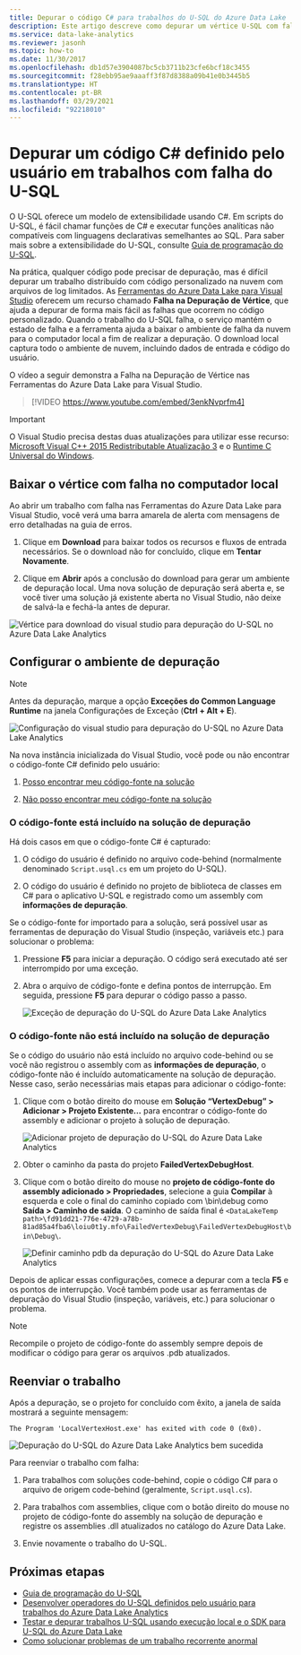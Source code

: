 ```yaml
---
title: Depurar o código C# para trabalhos do U-SQL do Azure Data Lake
description: Este artigo descreve como depurar um vértice U-SQL com falha usando as Ferramentas do Azure Data Lake para Visual Studio.
ms.service: data-lake-analytics
ms.reviewer: jasonh
ms.topic: how-to
ms.date: 11/30/2017
ms.openlocfilehash: db1d57e3904087bc5cb3711b23cfe6bcf18c3455
ms.sourcegitcommit: f28ebb95ae9aaaff3f87d8388a09b41e0b3445b5
ms.translationtype: HT
ms.contentlocale: pt-BR
ms.lasthandoff: 03/29/2021
ms.locfileid: "92218010"
---
```

# <a name="debug-user-defined-c-code-for-failed-u-sql-jobs"></a>Depurar um código C# definido pelo usuário em trabalhos com falha do U-SQL

O U-SQL oferece um modelo de extensibilidade usando C#. Em scripts do U-SQL, é fácil chamar funções de C# e executar funções analíticas não compatíveis com linguagens declarativas semelhantes ao SQL. Para saber mais sobre a extensibilidade do U-SQL, consulte [Guia de programação do U-SQL](./data-lake-analytics-u-sql-programmability-guide.md#use-user-defined-functions-udf). 

Na prática, qualquer código pode precisar de depuração, mas é difícil depurar um trabalho distribuído com código personalizado na nuvem com arquivos de log limitados. As [Ferramentas do Azure Data Lake para Visual Studio](https://aka.ms/adltoolsvs) oferecem um recurso chamado **Falha na Depuração de Vértice**, que ajuda a depurar de forma mais fácil as falhas que ocorrem no código personalizado. Quando o trabalho do U-SQL falha, o serviço mantém o estado de falha e a ferramenta ajuda a baixar o ambiente de falha da nuvem para o computador local a fim de realizar a depuração. O download local captura todo o ambiente de nuvem, incluindo dados de entrada e código do usuário.

O vídeo a seguir demonstra a Falha na Depuração de Vértice nas Ferramentas do Azure Data Lake para Visual Studio.

> [!VIDEO https://www.youtube.com/embed/3enkNvprfm4]
>

> [!IMPORTANT]
> O Visual Studio precisa destas duas atualizações para utilizar esse recurso: [Microsoft Visual C++ 2015 Redistributable Atualização 3](https://www.microsoft.com/en-us/download/details.aspx?id=53840) e o [Runtime C Universal do Windows](https://www.microsoft.com/download/details.aspx?id=50410).
>

## <a name="download-failed-vertex-to-local-machine"></a>Baixar o vértice com falha no computador local

Ao abrir um trabalho com falha nas Ferramentas do Azure Data Lake para Visual Studio, você verá uma barra amarela de alerta com mensagens de erro detalhadas na guia de erros.

1. Clique em **Download** para baixar todos os recursos e fluxos de entrada necessários. Se o download não for concluído, clique em **Tentar Novamente**.

2. Clique em **Abrir** após a conclusão do download para gerar um ambiente de depuração local. Uma nova solução de depuração será aberta e, se você tiver uma solução já existente aberta no Visual Studio, não deixe de salvá-la e fechá-la antes de depurar.

![Vértice para download do visual studio para depuração do U-SQL no Azure Data Lake Analytics](./media/data-lake-analytics-debug-u-sql-jobs/data-lake-analytics-download-vertex.png)

## <a name="configure-the-debugging-environment"></a>Configurar o ambiente de depuração

> [!NOTE]
> Antes da depuração, marque a opção **Exceções do Common Language Runtime** na janela Configurações de Exceção (**Ctrl + Alt + E**).

![Configuração do visual studio para depuração do U-SQL no Azure Data Lake Analytics](./media/data-lake-analytics-debug-u-sql-jobs/data-lake-analytics-clr-exception-setting.png)

Na nova instância inicializada do Visual Studio, você pode ou não encontrar o código-fonte C# definido pelo usuário:

1. [Posso encontrar meu código-fonte na solução](#source-code-is-included-in-debugging-solution)

2. [Não posso encontrar meu código-fonte na solução](#source-code-is-not-included-in-debugging-solution)

### <a name="source-code-is-included-in-debugging-solution"></a>O código-fonte está incluído na solução de depuração

Há dois casos em que o código-fonte C# é capturado:

1. O código do usuário é definido no arquivo code-behind (normalmente denominado `Script.usql.cs` em um projeto do U-SQL).

2. O código do usuário é definido no projeto de biblioteca de classes em C# para o aplicativo U-SQL e registrado como um assembly com **informações de depuração**.

Se o código-fonte for importado para a solução, será possível usar as ferramentas de depuração do Visual Studio (inspeção, variáveis etc.) para solucionar o problema:

1. Pressione **F5** para iniciar a depuração. O código será executado até ser interrompido por uma exceção.

2. Abra o arquivo de código-fonte e defina pontos de interrupção. Em seguida, pressione **F5** para depurar o código passo a passo.

    ![Exceção de depuração do U-SQL do Azure Data Lake Analytics](./media/data-lake-analytics-debug-u-sql-jobs/data-lake-analytics-debug-exception.png)

### <a name="source-code-is-not-included-in-debugging-solution"></a>O código-fonte não está incluído na solução de depuração

Se o código do usuário não está incluído no arquivo code-behind ou se você não registrou o assembly com as **informações de depuração**, o código-fonte não é incluído automaticamente na solução de depuração. Nesse caso, serão necessárias mais etapas para adicionar o código-fonte:

1. Clique com o botão direito do mouse em **Solução “VertexDebug” > Adicionar > Projeto Existente...** para encontrar o código-fonte do assembly e adicionar o projeto à solução de depuração.

    ![Adicionar projeto de depuração do U-SQL do Azure Data Lake Analytics](./media/data-lake-analytics-debug-u-sql-jobs/data-lake-analytics-add-project-to-debug-solution.png)

2. Obter o caminho da pasta do projeto **FailedVertexDebugHost**. 

3. Clique com o botão direito do mouse no **projeto de código-fonte do assembly adicionado > Propriedades**, selecione a guia **Compilar** à esquerda e cole o final do caminho copiado com \bin\debug como **Saída > Caminho de saída**. O caminho de saída final é `<DataLakeTemp path>\fd91dd21-776e-4729-a78b-81ad85a4fba6\loiu0t1y.mfo\FailedVertexDebug\FailedVertexDebugHost\bin\Debug\`.

    ![Definir caminho pdb da depuração do U-SQL do Azure Data Lake Analytics](./media/data-lake-analytics-debug-u-sql-jobs/data-lake-analytics-set-pdb-path.png)

Depois de aplicar essas configurações, comece a depurar com a tecla **F5** e os pontos de interrupção. Você também pode usar as ferramentas de depuração do Visual Studio (inspeção, variáveis, etc.) para solucionar o problema.

> [!NOTE]
> Recompile o projeto de código-fonte do assembly sempre depois de modificar o código para gerar os arquivos .pdb atualizados.

## <a name="resubmit-the-job"></a>Reenviar o trabalho

Após a depuração, se o projeto for concluído com êxito, a janela de saída mostrará a seguinte mensagem:

`The Program 'LocalVertexHost.exe' has exited with code 0 (0x0).`

![Depuração do U-SQL do Azure Data Lake Analytics bem sucedida](./media/data-lake-analytics-debug-u-sql-jobs/data-lake-analytics-debug-succeed.png)

Para reenviar o trabalho com falha:

1. Para trabalhos com soluções code-behind, copie o código C# para o arquivo de origem code-behind (geralmente, `Script.usql.cs`).

2. Para trabalhos com assemblies, clique com o botão direito do mouse no projeto de código-fonte do assembly na solução de depuração e registre os assemblies .dll atualizados no catálogo do Azure Data Lake.

3. Envie novamente o trabalho do U-SQL.

## <a name="next-steps"></a>Próximas etapas

- [Guia de programação do U-SQL](data-lake-analytics-u-sql-programmability-guide.md)
- [Desenvolver operadores do U-SQL definidos pelo usuário para trabalhos do Azure Data Lake Analytics](data-lake-analytics-u-sql-develop-user-defined-operators.md)
- [Testar e depurar trabalhos U-SQL usando execução local e o SDK para U-SQL do Azure Data Lake](data-lake-analytics-data-lake-tools-local-run.md)
- [Como solucionar problemas de um trabalho recorrente anormal](data-lake-analytics-data-lake-tools-debug-recurring-job.md)